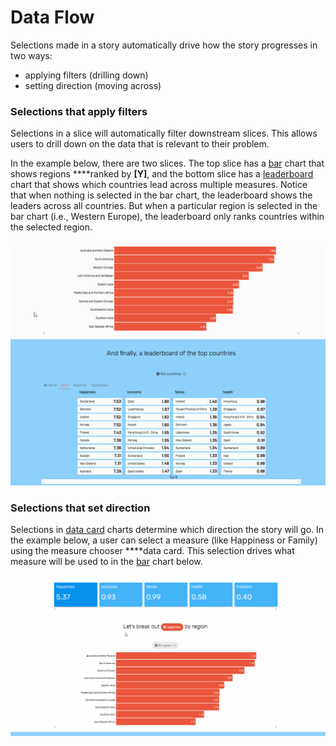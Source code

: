 # Data Flow

Selections made in a story automatically drive how the story progresses in two ways: 

* applying filters \(drilling down\)
* setting direction \(moving across\)

### Selections that apply filters

Selections in a slice will automatically filter downstream slices. This allows users to drill down on the data that is relevant to their problem. 

In the example below, there are two slices. The top slice has a [bar](../authoring-apps/story-designer/charts/ranked-list.md) chart that shows regions ****ranked by **\[Y\]**, and the bottom slice has a [leaderboard](../authoring-apps/story-designer/charts/leaderboard.md) chart that shows which countries lead across multiple measures. Notice that when nothing is selected in the bar chart, the leaderboard shows the leaders across all countries. But when a particular region is selected in the bar chart \(i.e., Western Europe\), the leaderboard only ranks countries within the selected region. 

![Selections in slices above filter slices below](../.gitbook/assets/data_flow_viz.gif)

### Selections that set direction

Selections in [data card](../authoring-apps/story-designer/charts/data-chooser.md) charts determine which direction the story will go.  In the example below, a user can select a measure \(like Happiness or Family\) using the measure chooser ****data card. This selection drives what measure will be used to in the [bar](../authoring-apps/story-designer/charts/ranked-list.md) chart below. 

![Selections in data cards set story direction](../.gitbook/assets/data_flow_dim.gif)



